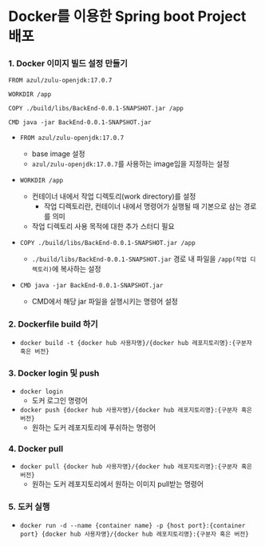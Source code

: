 # Docker를 이용한 Spring boot Project 배포

### 1. Docker 이미지 빌드 설정 만들기
```
FROM azul/zulu-openjdk:17.0.7

WORKDIR /app

COPY ./build/libs/BackEnd-0.0.1-SNAPSHOT.jar /app

CMD java -jar BackEnd-0.0.1-SNAPSHOT.jar
```

- `FROM azul/zulu-openjdk:17.0.7`
  - base image 설정
  - `azul/zulu-openjdk:17.0.7`를 사용하는 image임을 지정하는 설정

- `WORKDIR /app`
  - 컨테이너 내에서 작업 디렉토리(work directory)를 설정
    - 작업 디렉토리란, 컨테이너 내에서 명령어가 실행될 때 기본으로 삼는 경로를 의미
  - 작업 디렉토리 사용 목적에 대한 추가 스터디 필요

- `COPY ./build/libs/BackEnd-0.0.1-SNAPSHOT.jar /app`
  - `./build/libs/BackEnd-0.0.1-SNAPSHOT.jar` 경로 내 파일을 `/app(작업 디렉토리)`에 복사하는 설정

- `CMD java -jar BackEnd-0.0.1-SNAPSHOT.jar`
  - CMD에서 해당 jar 파일을 실행시키는 명령어 설정

### 2. Dockerfile build 하기
- `docker build -t {docker hub 사용자명}/{docker hub 레포지토리명}:{구분자 혹은 버전}`

### 3. Docker login 및 push
- `docker login`
  - 도커 로그인 명령어
- `docker push {docker hub 사용자명}/{docker hub 레포지토리명}:{구분자 혹은 버전}`
  - 원하는 도커 레포지토리에 푸쉬하는 명령어

### 4. Docker pull
- `docker pull {docker hub 사용자명}/{docker hub 레포지토리명}:{구분자 혹은 버전}`
  - 원하는 도커 레포지토리에서 원하는 이미지 pull받는 명령어

### 5. 도커 실행
- `docker run -d --name {container name} -p {host port}:{container port} {docker hub 사용자명}/{docker hub 레포지토리명}:{구분자 혹은 버전}`